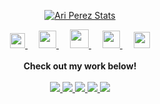 <p align="center">
  <a href="https://github.com/Perezari" class="rich-diff-level-one">
    <img src="https://github-readme-stats.vercel.app/api?username=Perezari&title_color=333&text_color=777" alt="Ari Perez Stats" >
  </a>
</p>

<p align="center">
  <a href="https://dev.to/Perezari">
    <img src="https://svgur.com/i/TKs.svg" width="24px"/>
  </a>
  &emsp;
  <a href= "https://instagram.com/Perezari">
    <img src="https://img.icons8.com/ios-glyphs/256/808080/instagram-new.svg" width="28px"/>
  </a>
  &emsp;
  <a href="https://buymeacoffee.com/ariperez">
    <img src="https://img.icons8.com/ios-glyphs/256/808080/coffee.png" width="30px"/>
  </a> 
  &emsp;
  <a href="https://Perezari">
    <img src="https://img.icons8.com/material/256/808080/globe--v1.png" width="28px"/>
  </a>
  &emsp;
  <a href="https://linkedin.com/in/Perezari">
    <img src="https://img.icons8.com/ios-filled/256/808080/linkedin.svg" width="26px"/>
  </a>
  <br><br>
  <strong>Check out my work below!</strong>
  <br><br>
  <a href="#">
    <img src="https://badges.pufler.dev/visits/Perezari/Perezari?style=flat-square&color=black&logo=github">
  </a>
  <a href="">
    <img src="https://badges.pufler.dev/years/Perezari?style=flat-square&color=black&logo=github">
  </a>
  <a href="">
    <img src="https://badges.pufler.dev/repos/Perezari?style=flat-square&color=black&logo=github">
  </a>
  <a href="">
    <img src="https://badges.pufler.dev/gists/Perezari?style=flat-square&color=black&logo=github">
  </a>
  <a href="https://badges.pufler.dev">
    <img src="https://badges.pufler.dev/commits/monthly/Perezari?style=flat-square&color=black&logo=github">
  </a>
</p>
